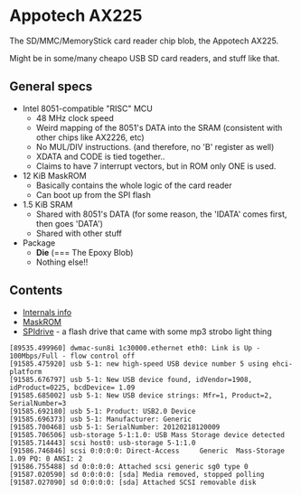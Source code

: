 # Appotech AX225

The SD/MMC/MemoryStick card reader chip blob, the Appotech AX225.

Might be in some/many cheapo USB SD card readers, and stuff like that.

## General specs

- Intel 8051-compatible "RISC" MCU
  - 48 MHz clock speed
  - Weird mapping of the 8051's DATA into the SRAM (consistent with other chips like AX2226, etc)
  - No MUL/DIV instructions. (and therefore, no 'B' register as well)
  - XDATA and CODE is tied together..
  - Claims to have 7 interrupt vectors, but in ROM only ONE is used.
- 12 KiB MaskROM
  - Basically contains the whole logic of the card reader
  - Can boot up from the SPI flash
- 1.5 KiB SRAM
  - Shared with 8051's DATA (for some reason, the 'IDATA' comes first, then goes 'DATA')
  - Shared with other stuff
- Package
  - **Die** (=== The Epoxy Blob)
  - Nothing else!!

## Contents

- [Internals info](infos.md)
- [MaskROM](maskrom.md)
- [SPIdrive](spidrive/index.md) - a flash drive that came with some mp3 strobo light thing

```
[89535.499960] dwmac-sun8i 1c30000.ethernet eth0: Link is Up - 100Mbps/Full - flow control off
[91585.475920] usb 5-1: new high-speed USB device number 5 using ehci-platform
[91585.676797] usb 5-1: New USB device found, idVendor=1908, idProduct=0225, bcdDevice= 1.09
[91585.685002] usb 5-1: New USB device strings: Mfr=1, Product=2, SerialNumber=3
[91585.692180] usb 5-1: Product: USB2.0 Device
[91585.696373] usb 5-1: Manufacturer: Generic
[91585.700468] usb 5-1: SerialNumber: 20120218120009
[91585.706506] usb-storage 5-1:1.0: USB Mass Storage device detected
[91585.714443] scsi host0: usb-storage 5-1:1.0
[91586.746846] scsi 0:0:0:0: Direct-Access     Generic  Mass-Storage     1.09 PQ: 0 ANSI: 2
[91586.755488] sd 0:0:0:0: Attached scsi generic sg0 type 0
[91587.020590] sd 0:0:0:0: [sda] Media removed, stopped polling
[91587.027090] sd 0:0:0:0: [sda] Attached SCSI removable disk
```
